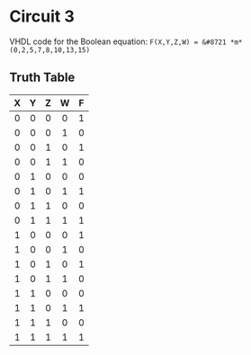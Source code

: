 # Circuit 3

VHDL code for the Boolean equation:
`F(X,Y,Z,W) = &#8721 *m*(0,2,5,7,8,10,13,15)`

## Truth Table
|  X  |  Y  |  Z  |  W  |  F  |
|:---:|:---:|:---:|:---:|:---:|
|  0  |  0  |  0  |  0  |  1  |
|  0  |  0  |  0  |  1  |  0  |
|  0  |  0  |  1  |  0  |  1  |
|  0  |  0  |  1  |  1  |  0  |
|  0  |  1  |  0  |  0  |  0  |
|  0  |  1  |  0  |  1  |  1  |
|  0  |  1  |  1  |  0  |  0  |
|  0  |  1  |  1  |  1  |  1  |
|  1  |  0  |  0  |  0  |  1  |
|  1  |  0  |  0  |  1  |  0  |
|  1  |  0  |  1  |  0  |  1  |
|  1  |  0  |  1  |  1  |  0  |
|  1  |  1  |  0  |  0  |  0  |
|  1  |  1  |  0  |  1  |  1  |
|  1  |  1  |  1  |  0  |  0  |
|  1  |  1  |  1  |  1  |  1  |
